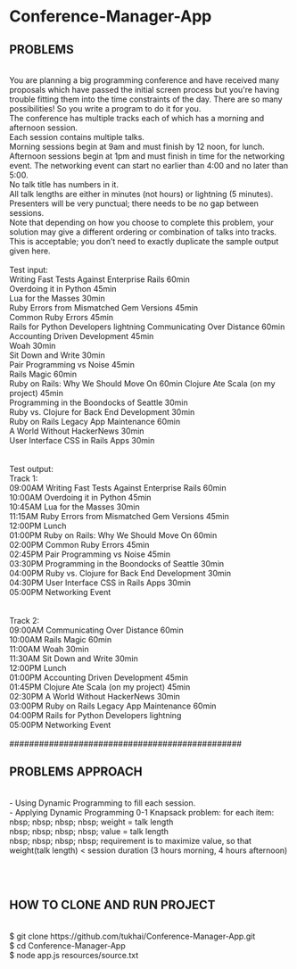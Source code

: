 # Conference-Manager-App

<h2>PROBLEMS</h2><br>
You are planning a big programming conference and have received many proposals which have passed the initial screen process but you're having trouble fitting them into the time constraints of the day. There are so many possibilities! So you write a program to do it for you.<br>
The conference has multiple tracks each of which has a morning and afternoon session.<br>
Each session contains multiple talks.<br>
Morning sessions begin at 9am and must finish by 12 noon, for lunch.<br>
Afternoon sessions begin at 1pm and must finish in time for the networking event. The networking event can start no earlier than 4:00 and no later than 5:00.<br>
No talk title has numbers in it.<br>
All talk lengths are either in minutes (not hours) or lightning (5 minutes). Presenters will be very punctual; there needs to be no gap between sessions.<br>
Note that depending on how you choose to complete this problem, your solution may give a different ordering or combination of talks into tracks. This is acceptable; you don’t need to exactly duplicate the sample output given here.
<br><br>
Test input:<br>
Writing Fast Tests Against Enterprise Rails 60min<br>
Overdoing it in Python 45min<br>
Lua for the Masses 30min<br>
Ruby Errors from Mismatched Gem Versions 45min<br>
Common Ruby Errors 45min<br>
Rails for Python Developers lightning Communicating Over Distance 60min<br>
Accounting Driven Development 45min<br>
Woah 30min<br>
Sit Down and Write 30min<br>
Pair Programming vs Noise 45min<br>
Rails Magic 60min<br>
Ruby on Rails: Why We Should Move On 60min Clojure Ate Scala (on my project) 45min<br>
Programming in the Boondocks of Seattle 30min<br>
Ruby vs. Clojure for Back End Development 30min<br>
Ruby on Rails Legacy App Maintenance 60min<br>
A World Without HackerNews 30min<br>
User Interface CSS in Rails Apps 30min<br>
<br><br>
Test output:<br>
Track 1:<br>
09:00AM Writing Fast Tests Against Enterprise Rails 60min<br>
10:00AM Overdoing it in Python 45min<br>
10:45AM Lua for the Masses 30min<br>
11:15AM Ruby Errors from Mismatched Gem Versions 45min<br>
12:00PM Lunch<br>
01:00PM Ruby on Rails: Why We Should Move On 60min<br>
02:00PM Common Ruby Errors 45min<br>
02:45PM Pair Programming vs Noise 45min<br>
03:30PM Programming in the Boondocks of Seattle 30min<br>
04:00PM Ruby vs. Clojure for Back End Development 30min<br>
04:30PM User Interface CSS in Rails Apps 30min<br>
05:00PM Networking Event<br>
<br><br>
Track 2:<br>
09:00AM Communicating Over Distance 60min<br>
10:00AM Rails Magic 60min<br>
11:00AM Woah 30min<br>
11:30AM Sit Down and Write 30min<br>
12:00PM Lunch<br>
01:00PM Accounting Driven Development 45min<br>
01:45PM Clojure Ate Scala (on my project) 45min<br>
02:30PM A World Without HackerNews 30min<br>
03:00PM Ruby on Rails Legacy App Maintenance 60min<br>
04:00PM Rails for Python Developers lightning<br>
05:00PM Networking Event<br>

<br>
###############################################
<br>

<h2>PROBLEMS APPROACH</h2><br>
- Using Dynamic Programming to fill each session.<br>
- Applying Dynamic Programming 0-1 Knapsack problem: for each item:<br>
nbsp; nbsp; nbsp; nbsp; weight = talk length<br>
nbsp; nbsp; nbsp; nbsp; value = talk length<br>
nbsp; nbsp; nbsp; nbsp; requirement is to maximize value, so that weight(talk length) < session duration (3 hours morning, 4 hours afternoon)

<br><br>

<h2>HOW TO CLONE AND RUN PROJECT</h2><br>
$ git clone https://github.com/tukhai/Conference-Manager-App.git<br>
$ cd Conference-Manager-App<br>
$ node app.js resources/source.txt<br>